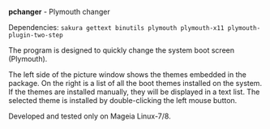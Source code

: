 **pchanger** - Plymouth changer

Dependencies: `sakura gettext binutils plymouth plymouth-x11 plymouth-plugin-two-step`

The program is designed to quickly change the system boot screen (Plymouth).

The left side of the picture window shows the themes embedded in the package. On the right is a list of all the boot themes installed on the system. If the themes are installed manually, they will be displayed in a text list. The selected theme is installed by double-clicking the left mouse button.

Developed and tested only on Mageia Linux-7/8.
